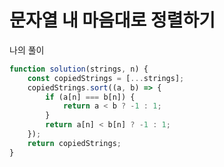 # 문자열 내 마음대로 정렬하기

나의 풀이

```javascript
function solution(strings, n) {
    const copiedStrings = [...strings];
    copiedStrings.sort((a, b) => {
        if (a[n] === b[n]) {
            return a < b ? -1 : 1;
        }
        return a[n] < b[n] ? -1 : 1;
    });
    return copiedStrings;
}
```

